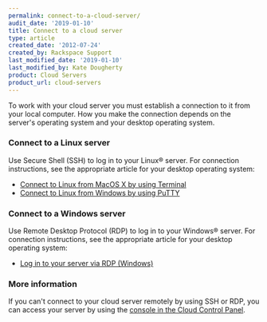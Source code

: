 ```yaml
---
permalink: connect-to-a-cloud-server/
audit_date: '2019-01-10'
title: Connect to a cloud server
type: article
created_date: '2012-07-24'
created_by: Rackspace Support
last_modified_date: '2019-01-10'
last_modified_by: Kate Dougherty
product: Cloud Servers
product_url: cloud-servers
---
```


To work with your cloud server you must establish a connection to it
from your local computer. How you make the connection depends on the
server's operating system and your desktop operating system.

### Connect to a Linux server

Use Secure Shell (SSH) to log in to your Linux&reg; server. For connection
instructions, see the appropriate article for your desktop operating
system:

-   [Connect to Linux from MacOS X by using
    Terminal](/how-to/connecting-to-linux-from-mac-os-x-by-using-terminal)
-   [Connect to Linux from Windows by using
    PuTTY](/how-to/connecting-to-linux-from-windows-by-using-putty)

### Connect to a Windows server

Use Remote Desktop Protocol (RDP) to log in to your Windows&reg; server. For
connection instructions, see the appropriate article for your desktop
operating system:

-   [Log in to your server via RDP
    (Windows)](/how-to/log-in-to-your-server-via-rdp-windows)

### More information

If you can't connect to your cloud server remotely by using SSH or RDP, you can
access your server by using the [console in the Cloud Control
Panel](/how-to/start-a-console-session).
